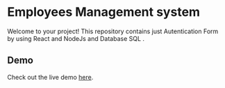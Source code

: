 # Employees Management system 

Welcome to your project! This repository contains just Autentication Form by using React and NodeJs and Database SQL .

## Demo

Check out the live demo [here](https://authentication-blush-mu.vercel.app/).
